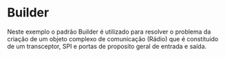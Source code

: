 # Builder

Neste exemplo o padrão Builder é utilizado para resolver o problema da criação de um objeto complexo de comunicação (Rádio) que é
constituido de um transceptor, SPI e portas de proposito geral de entrada e saída.